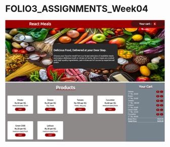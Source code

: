# FOLIO3_ASSIGNMENTS_Week04

![Screenshot (196)](https://github.com/anushaasaad/FOLIO3_ASSIGNMENTS/blob/main/Week%2004/5.PNG)
![Screenshot (196)](https://github.com/anushaasaad/FOLIO3_ASSIGNMENTS/blob/main/Week%2004/3.PNG)
